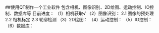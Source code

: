 ##使用QT制作一个工业软件
包含相机、图像识别、2D绘图、运动控制、IO控制、数据库等
目前进度：
（1）相机获取√
（2）图像识别：
    2.1 图像的预处理
    2.2 相机标定
    2.3 轮廓检测
（3）2D绘图：
（4）运动控制：
（5）IO控制：
（6）数据库：
